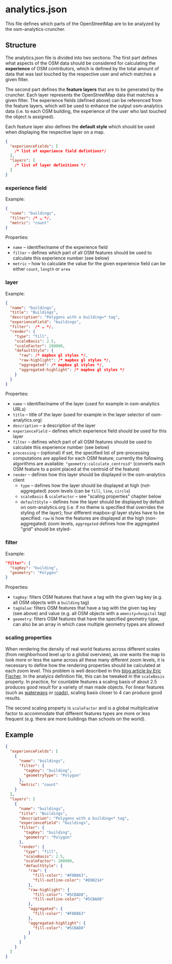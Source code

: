 # analytics.json

This file defines which parts of the OpenStreetMap are to be analyzed by the osm-analytics-cruncher.

## Structure

The analytics.json file is divided into two sections: The first part defines what aspects of the OSM data should be considered for calculating the **experience** of OSM contributors, which is defined by the total amount of data that was last touched by the respective user and which matches a given filter.

The second part defines the **feature layers** that are to be generated by the cruncher. Each layer represents the OpenStreetMap data that matches a given filter. The experience fields (defined above) can be referenced from the feature layers, which will be used to enhance the output osm-analytics data (i.e. to each OSM building, the experience of the user who last touched the object is assigned).

Each feature layer also defines the **default style** which should be used when displaying the respective layer on a map.

```json
{
  "experienceFields": [
    /* list of experience field defintions*/
  ],
  "layers": [
    /* list of layer definitions */
  ]
}
```

### experience field

Example:

```json
{
  "name": "buildings",
  "filter": /* … */,
  "metric": "count"
}
```

Properties:

* `name` – identifier/name of the experience field
* `filter` – defines which part of all OSM features should be used to calculate this experience number (see below)
* `metric` – how to calculate the value for the given experience field can be either `count`, `length` or `area`

### layer

Example:

```json
{
  "name": "buildings",
  "title": "Buildings",
  "description": "Polygons with a building=* tag",
  "experienceField": "buildings",
  "filter":  /* … */,
  "render": {
    "type": "fill",
    "scaleBasis": 2.5,
    "scaleFactor": 200000,
    "defaultStyle": {
      "raw": /* mapbox gl styles */,
      "raw-highlight": /* mapbox gl styles */,
      "aggregated": /* mapbox gl styles */,
      "aggregated-highlight": /* mapbox gl styles */
    }
  }
}
```

Properties:

* `name` – identifier/name of the layer (used for example in osm-analytics URLs)
* `title` – title of the layer (used for example in the layer selector of osm-analytics.org)
* `description` – a description of the layer
* `experienceField` – defines which experience field should be used for this layer
* `filter` – defines which part of all OSM features should be used to calculate this experience number (see below)
* `processing` – (optional) if set, the specified list of pre-processing computations are applied for each OSM feature; currently the following algorithms are available: `"geometry:calculate_centroid"` (converts each OSM feature to a point placed at the centroid of the feature)
* `render` – defines how this layer should be displayed in the osm-analytics client
  - `type` – defines how the layer should be displayed at high (not-aggregated) zoom levels (can be `fill`, `line`, `circle`)
  - `scaleBasis` & `scaleFactor` – see "scaling properties" chapter below
  - `defaultStyle` – defines how the layer should be displayed by default on osm-analytics.org (i.e. if no theme is specified that overrides the styling of the layer); four different mapbox-gl layer styles have to be specified: `raw` is how the features are displayed at the high (non-aggregated) zoom levels, `aggregated` defines how the aggregated "grid" should be styled-


### filter

Example:

```json
"filter": {
  "tagKey": "building",
  "geometry": "Polygon"
}
```

Properties:
* `tagKey`: filters OSM features that have a tag with the given tag key (e.g. all OSM objects with a `building` tag)
* `tagValue`: filters OSM features that have a tag with the given tag key (see above) and value (e.g. all OSM objects with a `amenity=hospital` tag)
* `geometry`: filters OSM features that have the specified geometry type, can also be an array in which case multiple geometry types are allowed

### scaling properties

When rendering the density of real world features across different scales (from neighborhood level up to a global overview), as one wants the map to look more or less the same across all these many different zoom levels, it is necessary to define how the rendering properties should be calculated at each zoom level. This problem is well described in this [blog article by Eric Fischer](https://blog.mapbox.com/mapping-millions-of-dots-77eead9bd663). In the analyics definition file, this can be tweaked in the `scaleBasis` property. In practice, for countable features a scaling basis of about 2.5 produces good result for a variety of man made objects. For linear features (such as [waterways](https://agupubs.onlinelibrary.wiley.com/doi/pdf/10.1029/WR024i008p01317) or [roads](https://www.researchgate.net/profile/Yongmei_Lu3/publication/23541463_Fractal_dimension_of_a_transportation_network_and_its_relationship_with_urban_growth_A_study_of_the_Dallas-Fort_Worth_area/links/564e05dc08aeafc2aab16899/Fractal-dimension-of-a-transportation-network-and-its-relationship-with-urban-growth-A-study-of-the-Dallas-Fort-Worth-area.pdf)), scaling basis closer to 4 can produce good results.

The second scaling property is `scaleFactor` and is a global multiplicative factor to accommodate that different features types are more or less frequent (e.g. there are more buildings than schools on the world).

## Example

```json
{
  "experienceFields": [
    {
      "name": "buildings",
      "filter": {
        "tagKey": "building",
        "geometryType": "Polygon"
      },
      "metric": "count"
    }
  ],
  "layers": [
    {
      "name": "buildings",
      "title": "Buildings",
      "description": "Polygons with a building=* tag",
      "experienceField": "buildings",
      "filter": {
        "tagKey": "building",
        "geometry": "Polygon"
      },
      "render": {
        "type": "fill",
        "scaleBasis": 2.5,
        "scaleFactor": 200000,
        "defaultStyle": {
          "raw": {
            "fill-color": "#FDB863",
            "fill-outline-color": "#E08214"
          },
          "raw-highlight": {
            "fill-color": "#5CBAD8",
            "fill-outline-color": "#5CBAD8"
          },
          "aggregated": {
            "fill-color": "#FDB863"
          },
          "aggregated-highlight": {
            "fill-color": "#5CBAD8"
          }
        }
      }
    }
  ]
}
```
